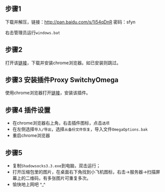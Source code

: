 


## 步骤1

下载并解压，链接：http://pan.baidu.com/s/1i54qDnR 密码：sfyn

右击管理员运行`windows.bat`

## 步骤2

打开该[链接](https://www.google.com/chrome/browser/desktop/index.html)，下载并安装chrome浏览器。如已安装则跳过。


## 步骤3 安装插件Proxy SwitchyOmega

使用chrome浏览器打开[链接](https://chrome.google.com/webstore/detail/proxy-switchyomega/padekgcemlokbadohgkifijomclgjgif)，安装该插件。

## 步骤4 插件设置

- 在chrome浏览器右上角，右击插件图标，点击`选项`
- 在左侧选择`导入/导出`，选择`从备份文件恢复`，导入文件`OmegaOptions.bak`
- 重启chrome浏览器

## 步骤5


- 复制`Shadowsocks3.3.exe`到电脑，双击运行；
- 打开压缩包里的图片，在桌面右下角找到小飞机图标，右击->服务器->扫描屏幕上的二维码，有多张图片可重复多次。
- 愉快地上网吧 ^_^